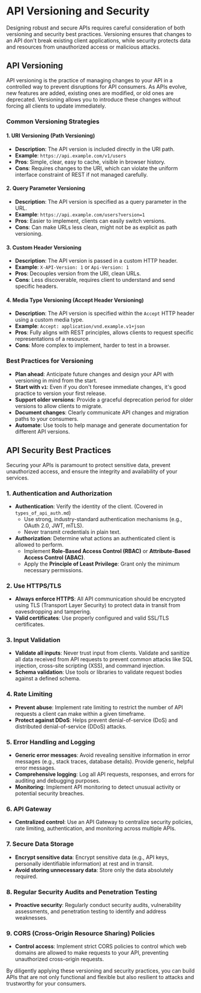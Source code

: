 # API Versioning and Security

Designing robust and secure APIs requires careful consideration of both versioning and security best practices. Versioning ensures that changes to an API don't break existing client applications, while security protects data and resources from unauthorized access or malicious attacks.

## API Versioning

API versioning is the practice of managing changes to your API in a controlled way to prevent disruptions for API consumers. As APIs evolve, new features are added, existing ones are modified, or old ones are deprecated. Versioning allows you to introduce these changes without forcing all clients to update immediately.

### Common Versioning Strategies

#### 1. URI Versioning (Path Versioning)

*   **Description**: The API version is included directly in the URI path.
*   **Example**: `https://api.example.com/v1/users`
*   **Pros**: Simple, clear, easy to cache, visible in browser history.
*   **Cons**: Requires changes to the URI, which can violate the uniform interface constraint of REST if not managed carefully.

#### 2. Query Parameter Versioning

*   **Description**: The API version is specified as a query parameter in the URL.
*   **Example**: `https://api.example.com/users?version=1`
*   **Pros**: Easier to implement, clients can easily switch versions.
*   **Cons**: Can make URLs less clean, might not be as explicit as path versioning.

#### 3. Custom Header Versioning

*   **Description**: The API version is passed in a custom HTTP header.
*   **Example**: `X-API-Version: 1` or `Api-Version: 1`
*   **Pros**: Decouples version from the URI, clean URLs.
*   **Cons**: Less discoverable, requires client to understand and send specific headers.

#### 4. Media Type Versioning (Accept Header Versioning)

*   **Description**: The API version is specified within the `Accept` HTTP header using a custom media type.
*   **Example**: `Accept: application/vnd.example.v1+json`
*   **Pros**: Fully aligns with REST principles, allows clients to request specific representations of a resource.
*   **Cons**: More complex to implement, harder to test in a browser.

### Best Practices for Versioning

*   **Plan ahead**: Anticipate future changes and design your API with versioning in mind from the start.
*   **Start with `v1`**: Even if you don't foresee immediate changes, it's good practice to version your first release.
*   **Support older versions**: Provide a graceful deprecation period for older versions to allow clients to migrate.
*   **Document changes**: Clearly communicate API changes and migration paths to your consumers.
*   **Automate**: Use tools to help manage and generate documentation for different API versions.

## API Security Best Practices

Securing your APIs is paramount to protect sensitive data, prevent unauthorized access, and ensure the integrity and availability of your services.

### 1. Authentication and Authorization

*   **Authentication**: Verify the identity of the client. (Covered in `types_of_api_auth.md`)
    *   Use strong, industry-standard authentication mechanisms (e.g., OAuth 2.0, JWT, mTLS).
    *   Never transmit credentials in plain text.
*   **Authorization**: Determine what actions an authenticated client is allowed to perform.
    *   Implement **Role-Based Access Control (RBAC)** or **Attribute-Based Access Control (ABAC)**.
    *   Apply the **Principle of Least Privilege**: Grant only the minimum necessary permissions.

### 2. Use HTTPS/TLS

*   **Always enforce HTTPS**: All API communication should be encrypted using TLS (Transport Layer Security) to protect data in transit from eavesdropping and tampering.
*   **Valid certificates**: Use properly configured and valid SSL/TLS certificates.

### 3. Input Validation

*   **Validate all inputs**: Never trust input from clients. Validate and sanitize all data received from API requests to prevent common attacks like SQL injection, cross-site scripting (XSS), and command injection.
*   **Schema validation**: Use tools or libraries to validate request bodies against a defined schema.

### 4. Rate Limiting

*   **Prevent abuse**: Implement rate limiting to restrict the number of API requests a client can make within a given timeframe.
*   **Protect against DDoS**: Helps prevent denial-of-service (DoS) and distributed denial-of-service (DDoS) attacks.

### 5. Error Handling and Logging

*   **Generic error messages**: Avoid revealing sensitive information in error messages (e.g., stack traces, database details). Provide generic, helpful error messages.
*   **Comprehensive logging**: Log all API requests, responses, and errors for auditing and debugging purposes.
*   **Monitoring**: Implement API monitoring to detect unusual activity or potential security breaches.

### 6. API Gateway
<!-- -->
*   **Centralized control**: Use an API Gateway to centralize security policies, rate limiting, authentication, and monitoring across multiple APIs.

### 7. Secure Data Storage

*   **Encrypt sensitive data**: Encrypt sensitive data (e.g., API keys, personally identifiable information) at rest and in transit.
*   **Avoid storing unnecessary data**: Store only the data absolutely required.

### 8. Regular Security Audits and Penetration Testing

*   **Proactive security**: Regularly conduct security audits, vulnerability assessments, and penetration testing to identify and address weaknesses.

### 9. CORS (Cross-Origin Resource Sharing) Policies

*   **Control access**: Implement strict CORS policies to control which web domains are allowed to make requests to your API, preventing unauthorized cross-origin requests.

By diligently applying these versioning and security practices, you can build APIs that are not only functional and flexible but also resilient to attacks and trustworthy for your consumers.
